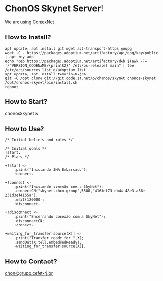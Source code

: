 ﻿# ChonOS Skynet Server!

We are using ContexNet

## How to Install?

    apt update; apt install git wget apt-transport-https gnupg
    wget -O - https://packages.adoptium.net/artifactory/api/gpg/key/public | apt-key add -
    echo "deb https://packages.adoptium.net/artifactory/deb $(awk -F= '/^VERSION_CODENAME/{print$2}' /etc/os-release) main" | tee /etc/apt/sources.list.d/adoptium.list
    apt update; apt install temurin-8-jre
    git -C /opt clone git://git.code.sf.net/p/chonos/skynet chonos-skynet
    /opt/chonos-skynet/bin/install.sh
    reboot

## How to Start?

chonosSkynet &

## How to Use?

    /* Initial beliefs and rules */

    /* Initial goals */
    !start.
    /* Plans */
    
    +!start <-
    	.print("Iniciando SMA Embarcado");
    	!connect.
    	
    +!connect <-
    	.print("Iniciando conexão com a SkyNet");
    	.connectCN("skynet.chon.group",5500,"4168ef73-db44-48e3-a36e-231d3ef4155a");
    	.wait(120000);
    	!disconnect.
    
    +!disconnect <-
    	.print("Encerrando conexão com a SkyNet");
    	.disconnectCN;
    	!connect.
    	
    +waiting_for_transfer[source(X)] <-
        .print("Transfer ready for ",X);
    	.sendOut(X,tell,embeddedReady);
        -waiting_for_transfer[source(X)].
        

## How to Contact?

chon@grupo.cefet-rj.br
